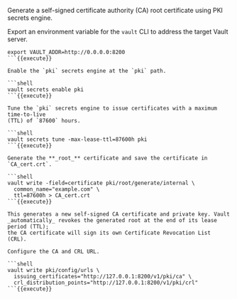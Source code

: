 Generate a self-signed certificate authority (CA) root certificate using PKI
secrets engine.

Export an environment variable for the `vault` CLI to address the target Vault server.

```shell
export VAULT_ADDR=http://0.0.0.0:8200
```{{execute}}

Enable the `pki` secrets engine at the `pki` path.

```shell
vault secrets enable pki
```{{execute}}

Tune the `pki` secrets engine to issue certificates with a maximum time-to-live
(TTL) of `87600` hours.

```shell
vault secrets tune -max-lease-ttl=87600h pki
```{{execute}}

Generate the **_root_** certificate and save the certificate in `CA_cert.crt`.

```shell
vault write -field=certificate pki/root/generate/internal \
  common_name="example.com" \
  ttl=87600h > CA_cert.crt
```{{execute}}

This generates a new self-signed CA certificate and private key. Vault
_automatically_ revokes the generated root at the end of its lease period (TTL);
the CA certificate will sign its own Certificate Revocation List (CRL).

Configure the CA and CRL URL.

```shell
vault write pki/config/urls \
  issuing_certificates="http://127.0.0.1:8200/v1/pki/ca" \
  crl_distribution_points="http://127.0.0.1:8200/v1/pki/crl"
```{{execute}}
